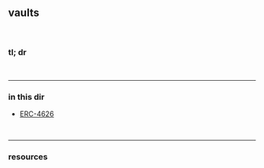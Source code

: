 ## vaults

<br>

### tl; dr


<br>

---

### in this dir


* [ERC-4626](ERC-4626.md)

<br>

---

### resources
